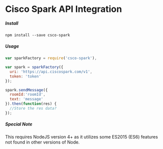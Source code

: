 # Cisco Spark API Integration

##### Install

```
npm install --save csco-spark
```

##### Usage

```javascript
var sparkFactory = require('csco-spark'),

var spark = sparkFactory({
  uri: 'https://api.ciscospark.com/v1',
  token: 'token'
});

spark.sendMessage({
  roomId:'roomId',
  text: 'message'
}).then(function(res) {
  //Store the res data?
});
```

##### Special Note

This requires NodeJS version 4+ as it utilizes some ES2015 (ES6) features not found in other versions of Node.
